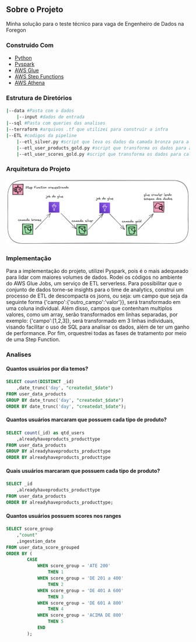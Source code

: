 ## Sobre o Projeto 
Minha solução para o teste técnico para vaga de Engenheiro de Dados na Foregon

### Construido Com
* [Python](https://www.python.org/)
* [Pyspark](https://spark.apache.org/docs/latest/api/python/)
* [AWS Glue](https://aws.amazon.com/pt/glue/)
* [AWS Step Functions](https://aws.amazon.com/pt/step-functions/?step-functions.sort-by=item.additionalFields.postDateTime&step-functions.sort-order=desc)
* [AWS Athena](https://aws.amazon.com/pt/athena/?whats-new-cards.sort-by=item.additionalFields.postDateTime&whats-new-cards.sort-order=desc)

### Estrutura de Diretórios
```sh
|--data #Pasta com o dados
	|--input #dados de entrada
|--sql #Pasta com queries das analises
|--terraform #arquivos .tf que utilizei para construir a infra
|--ETL #codigos da pipeline
	|--etl_silver.py #script que leva os dados da camada bronza para a silver
  	|--etl_user_products_gold.py #script que transforma os dados para analise de produtos dos usuarios e os joga para a camada gold 
  	|--etl_user_scores_gold.py #script que transforma os dados para calculo da quantidade de usuarios para o range de scores definido
```

### Arquitetura do Projeto
![plot](./arquitetura_foregon.png)

### Implementação
Para a implementação do projeto, utilizei Pyspark, pois é o mais adequeado para lidar com maiores volumes de dados. Rodei os códigos no ambiente do AWS Glue Jobs, um serviço de ETL serverless. Para possibilitar que o conjunto de dados torne-se insights para o time de analytics, construi um processo de ETL de descompacta os jsons, ou seja: um campo que seja da seguinte forma {'campo':{'outro_campo':'valor'}}, será transformado em uma coluna individual. Além disso, campos que contenham multiplos valores, como um array, serão transformados em linhas separadas, por exemplo: {'campo':[1,2,3]}, será transformado em 3 linhas individuais, visando facilitar o uso de SQL para analisar os dados, além de ter um ganho de performance. Por fim, orquestrei todas as fases de tratamento por meio de uma Step Function.

### Analises

#### Quantos usuários por dia temos?
```sql
SELECT count(DISTINCT _id)
	,date_trunc('day', "createdat_$date")
FROM user_data_products
GROUP BY date_trunc('day', "createdat_$date")
ORDER BY date_trunc('day', "createdat_$date");
```

#### Quantos usuários marcaram que possuem cada tipo de produto?
```sql
SELECT count(_id) as qtd_users
	,alreadyhaveproducts_producttype
FROM user_data_products
GROUP BY alreadyhaveproducts_producttype
ORDER BY alreadyhaveproducts_producttype
```

#### Quais usuários marcaram que possuem cada tipo de produto?
```sql
SELECT _id
	,alreadyhaveproducts_producttype
FROM user_data_products
ORDER BY alreadyhaveproducts_producttype;
```

#### Quantos usuários possuem scores nos ranges
```sql
SELECT score_group
	,"count"
	,ingestion_date
FROM user_data_score_grouped
ORDER BY (
		CASE 
			WHEN score_group = 'ATE 200'
				THEN 1
			WHEN score_group = 'DE 201 a 400'
				THEN 2
			WHEN score_group = 'DE 401 A 600'
				THEN 3
			WHEN score_group = 'DE 601 A 800'
				THEN 4
			WHEN score_group = 'ACIMA DE 800'
				THEN 5
			END
		);
```
